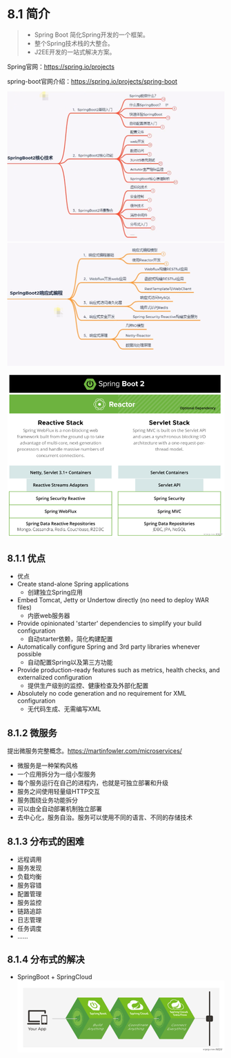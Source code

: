 # 8.1 简介
> * Spring Boot 简化Spring开发的一个框架。
> * 整个Spring技术栈的大整合。
> * J2EE开发的一站式解决方案。

Spring官网：https://spring.io/projects

spring-boot官网介绍：https://spring.io/projects/spring-boot

![img.png](img.png)
![img_1.png](img_1.png)

![img_2.png](img_2.png)
## 8.1.1 优点
* 优点
* Create stand-alone Spring applications 
  * 创建独立Spring应用
* Embed Tomcat, Jetty or Undertow directly (no need to deploy WAR files)
  * 内嵌web服务器
* Provide opinionated 'starter' dependencies to simplify your build configuration
  * 自动starter依赖，简化构建配置
* Automatically configure Spring and 3rd party libraries whenever possible
  * 自动配置Spring以及第三方功能
* Provide production-ready features such as metrics, health checks, and externalized configuration
  * 提供生产级别的监控、健康检查及外部化配置
* Absolutely no code generation and no requirement for XML configuration
  * 无代码生成、无需编写XML

## 8.1.2 微服务
提出微服务完整概念。https://martinfowler.com/microservices/
* 微服务是一种架构风格
* 一个应用拆分为一组小型服务
* 每个服务运行在自己的进程内，也就是可独立部署和升级
* 服务之间使用轻量级HTTP交互
* 服务围绕业务功能拆分
* 可以由全自动部署机制独立部署
* 去中心化，服务自治。服务可以使用不同的语言、不同的存储技术

## 8.1.3 分布式的困难
* 远程调用
* 服务发现
* 负载均衡
* 服务容错
* 配置管理
* 服务监控
* 链路追踪
* 日志管理
* 任务调度
* ......


## 8.1.4 分布式的解决
* SpringBoot + SpringCloud
![img_3.png](img_3.png)


